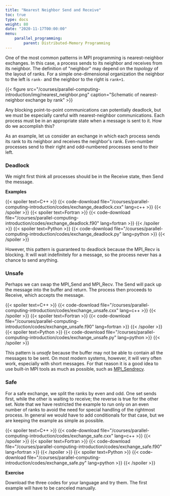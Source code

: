 ```yaml
---
title: "Nearest Neighbor Send and Receive"
toc: true
type: docs
weight: 80
date: "2020-11-17T00:00:00"
menu:
    parallel_programming:
        parent: Distributed-Memory Programming
---
```


One of the most common patterns in MPI programming is nearest-neighbor exchanges.  In this case, a process sends to its neighbor and receives from its neighbor. The definition of "neighbor" may depend on the _topology_ of the layout of ranks.  For a simple one-dimensional organization the neighbor to the left is `rank-` and the neighbor to the right is `rank+1`. 

{{< figure src="/courses/parallel-computing-introduction/img/nearest_neighbor.png" caption="Schematic of nearest-neighbor exchange by rank" >}}

Any blocking point-to-point communications can potentially deadlock, but we must be especially careful with nearest-neighbor communications.  Each process must be in an appropriate state when a message is sent to it.  How do we accomplish this?

As an example, let us consider an exchange in which each process sends its rank to its neighbor and receives the neighbor's rank.  Even-number processes send to their right and odd-numbered processes send to their left.

### Deadlock

We might first think all processes should be in the Receive state, then Send the message.  

**Examples**

{{< spoiler text=C++ >}}
{{< code-download file="/courses/parallel-computing-introduction/codes/exchange_deadlock.cxx" lang=c++ >}}
{{< /spoiler >}}
{{< spoiler text=Fortran >}}
{{< code-download file="/courses/parallel-computing-introduction/codes/exchange_deadlock.f90" lang=fortran >}}
{{< /spoiler >}}
{{< spoiler text=Python >}}
{{< code-download file="/courses/parallel-computing-introduction/codes/exchange_deadlock.py" lang=python >}}
{{< /spoiler >}}

However, this pattern is guaranteed to deadlock because the MPI_Recv is blocking.  It will wait indefinitely for a message, so the process never has a chance to send anything.

### Unsafe

Perhaps we can swap the MPI_Send and MPI_Recv. The Send will pack up the message into the buffer and return.  The process then proceeds to Receive, which accepts the message.

{{< spoiler text=C++ >}}
{{< code-download file="/courses/parallel-computing-introduction/codes/exchange_unsafe.cxx" lang=c++ >}}
{{< /spoiler >}}
{{< spoiler text=Fortran >}}
{{< code-download file="/courses/parallel-computing-introduction/codes/exchange_unsafe.f90" lang=fortran >}}
{{< /spoiler >}}
{{< spoiler text=Python >}}
{{< code-download file="/courses/parallel-computing-introduction/codes/exchange_unsafe.py" lang=python >}}
{{< /spoiler >}}

This pattern is _unsafe_ because the buffer may not be able to contain all the messages to be sent. On most modern systems, however, it will very often work, especially with short messages. For that reason it is a good idea to use built-in MPI tools as much as possible, such as [MPI_Sendrecv](courses/parallel-computing-introduction/distributed_mpi_sendrecv).

### Safe

For a safe exchange, we split the ranks by even and odd.  One set sends first, while the other is waiting to receive; the reverse is true for the other set.  Note that we have restricted the example to run only on an even number of ranks to avoid the need for special handling of the rightmost process. In general we would have to add conditionals for that case, but we are keeping the example as simple as possible.

{{< spoiler text=C++ >}}
{{< code-download file="/courses/parallel-computing-introduction/codes/exchange_safe.cxx" lang=c++ >}}
{{< /spoiler >}}
{{< spoiler text=Fortran >}}
{{< code-download file="/courses/parallel-computing-introduction/codes/exchange_safe.f90" lang=fortran >}}
{{< /spoiler >}}
{{< spoiler text=Python >}}
{{< code-download file="/courses/parallel-computing-introduction/codes/exchange_safe.py" lang=python >}}
{{< /spoiler >}}

**Exercise**

Download the three codes for your language and try them.  The first example will have to be canceled manually.


